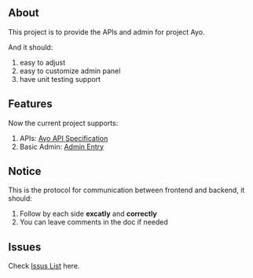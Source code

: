 ## About

This project is to provide the APIs and admin for project Ayo.

And it should:

1. easy to adjust
2. easy to customize admin panel
3. have unit testing support

## Features

Now the current project supports:

1. APIs: [Ayo API Specification][ayo_api]
2. Basic Admin: [Admin Entry][admin_entry]

## Notice

This is the protocol for communication between frontend and backend, it should:

1. Follow by each side **excatly** and **correctly**
2. You can leave comments in the doc if needed



## Issues

Check [Issus List][issues] here.


[ayo_api]: https://docs.google.com/document/d/1PGq_aPnIWGnH1g4XrvlBUeR3lC8WZ-uxrRFdNfagKsI/edit
[admin_entry]: http://localhost:8000/admin/
[issues]: https://github.com/fandura/ayo_admin/issues
